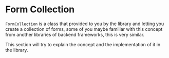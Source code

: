 # Form Collection

`FormCollection` is a class that provided to you by the library and letting you create a collection of forms, 
some of you maybe familiar with this concept from another libraries of backend frameworks, this is very similar.

This section will try to explain the concept and the implementation of it in the library.

